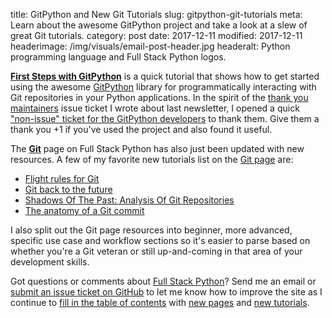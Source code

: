 title: GitPython and New Git Tutorials
slug: gitpython-git-tutorials
meta: Learn about the awesome GitPython project and take a look at a slew of great Git tutorials.
category: post
date: 2017-12-11
modified: 2017-12-11
headerimage: /img/visuals/email-post-header.jpg
headeralt: Python programming language and Full Stack Python logos.


[**First Steps with GitPython**](/blog/first-steps-gitpython.html)
is a quick tutorial that shows how to get started using the awesome
[GitPython](https://gitpython.readthedocs.io/en/stable/) library for
programmatically interacting with Git repositories in your Python 
applications. In the spirit of the 
[thank you maintainers](https://github.com/jhund/filterrific/issues/147#issuecomment-341867147) 
issue ticket I wrote about last newsletter, I opened a quick
["non-issue" ticket for the GitPython developers](https://github.com/gitpython-developers/GitPython/issues/709)
to thank them. Give them a thank you +1 if you've used the project and also 
found it useful.

The [**Git**](/git.html) page on Full Stack
Python has also just been updated with new resources. A few of my favorite
new tutorials list on the [Git page](/git.html) 
are:

* [Flight rules for Git](https://github.com/k88hudson/git-flight-rules)
* [Git back to the future](https://philna.sh/blog/2017/01/04/git-back-to-the-future/)
* [Shadows Of The Past: Analysis Of Git Repositories](https://jqassistant.org/shadows-of-the-past-analysis-of-git-repositories/)
* [The anatomy of a Git commit](https://blog.thoughtram.io/git/2014/11/18/the-anatomy-of-a-git-commit.html)

I also split out the Git page resources into beginner, more advanced, specific
use case and workflow sections so it's easier to parse based on whether you're
a Git veteran or still up-and-coming in that area of your development skills.

Got questions or comments about 
[Full Stack Python](https://www.fullstackpython.com/)? Send me an email or 
[submit an issue ticket on GitHub](https://github.com/mattmakai/fullstackpython.com/issues) 
to let me know how to improve the site
as I continue to 
[fill in the table of contents](/table-of-contents.html) 
with [new pages](/change-log.html)
and 
[new tutorials](/blog.html).
